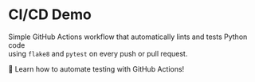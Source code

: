 # CI/CD Demo

Simple GitHub Actions workflow that automatically lints and tests Python code  
using `flake8` and `pytest` on every push or pull request.

🧠 Learn how to automate testing with GitHub Actions!
